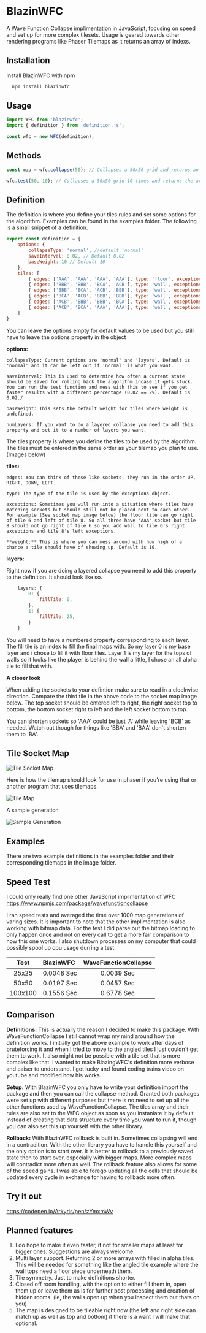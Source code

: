 
# BlazinWFC

A Wave Function Collapse implimentation in JavaScript, focusing on speed and set up for more complex tilesets.
Usage is geared towards other rendering programs like Phaser Tilemaps as it returns an array of indexs.

## Installation

Install BlazinWFC with npm

```bash
  npm install blazinwfc
```
    
## Usage

```javascript
import WFC from 'blazinwfc';
import { definition } from 'definition.js';

const wfc = new WFC(definition);
```

## Methods

```javascript
const map = wfc.collapse(50); // Collapses a 50x50 grid and returns an array of indexs

wfc.test(50, 10); // Collapses a 50x50 grid 10 times and returns the average time in seconds
```

## Definition

The definition is where you define your tiles rules and set some options for the algorithm.
Examples can be found in the examples folder. The following is a small snippet of a definition.

```javascript
export const definition = {
    options: {
        collapseType: 'normal', //default 'normal'
        saveInterval: 0.02, // Default 0.02
        baseWeight: 10 // Default 10
    },
    tiles: [
        { edges: ['AAA', 'AAA', 'AAA', 'AAA'], type: 'floor', exceptions: undefined, weight: 30 },
        { edges: ['BBB', 'BBB', 'BCA', 'ACB'], type: 'wall', exceptions: undefined, weight: 3 },
        { edges: ['BBB', 'BCA', 'ACB', 'BBB'], type: 'wall', exceptions: undefined, weight: 3 },
        { edges: ['BCA', 'ACB', 'BBB', 'BBB'], type: 'wall', exceptions: undefined, weight: 3 },
        { edges: ['ACB', 'BBB', 'BBB', 'BCA'], type: 'wall', exceptions: undefined, weight: 3 },
        { edges: ['ACB', 'BCA', 'AAA', 'AAA'], type: 'wall', exceptions: {down: ['wall'], left: ['wall']}, weight: 5 },
    ]
}
```

You can leave the options empty for default values to be used but you still have to leave the options property in the object

**options:**

    collapseType: Current options are 'normal' and 'layers'. Default is 'normal' and it can be left out if 'normal' is what you want.

    saveInterval: This is used to determine how often a current state should be saved for rolling back the algorithm incase it gets stuck. You can run the test function and mess with this to see if you get faster results with a different percentage (0.02 == 2%). Default is 0.02./

    baseWeight: This sets the default weight for tiles where weight is undefined.

    numLayers: If you want to do a layered collapse you need to add this property and set it to a number of layers you want.

The tiles property is where you define the tiles to be used by the algorithm.
The tiles must be entered in the same order as your tilemap you plan to use. (Images below)

**tiles:**

    edges: You can think of these like sockets, they run in the order UP, RIGHT, DOWN, LEFT.

    type: The type of the tile is used by the exceptions object.

    exceptions: Sometimes you will run into a situation where tiles have matching sockets but should still not be placed next to each other. For example (See socket map image below) the floor tile can go right of tile 6 and left of tile 8. So all three have 'AAA' socket but tile 8 should not go right of tile 6 so you add wall to tile 6's right exceptions and tile 8's left exceptions.

    **weight:** This is where you can mess around with how high of a chance a tile should have of showing up. Default is 10.

**layers:**

Right now if you are doing a layered collapse you need to add this property to the definition. It should look like so.

```javascript
    layers: {
        0: {
            fillTile: 0,
        },
        1: {
            fillTile: 25,
        }
    }
```

You will need to have a numbered property corresponding to each layer. The fill tile is an index to fill the final maps with. So my layer 0 is my base layer and i chose to fill it with floor tiles. Layer 1 is my layer for the tops of walls so it looks like the player is behind the wall a little, I chose an all alpha tile to fill that with.

**A closer look**

When adding the sockets to your defintion make sure to read in a clockwise direction. Compare the third tile in the above code to the socket map image below. The top socket should be entered left to right, the right socket top to bottom, the bottom socket right to left and the left socket bottom to top.

You can shorten sockets so 'AAA' could be just 'A' while leaving 'BCB' as needed. Watch out though for things like 'BBA' and 'BAA' don't shorten them to 'BA'. 

## Tile Socket Map
![Tile Socket Map](images/simplesockets.png)

Here is how the tilemap should look for use in phaser if you're using that or another program that uses tilemaps.

![Tile Map](images/simpletiles.png)

A sample generation

![Sample Generation](images/simplesample.png)


## Examples

There are two example definitions in the examples folder and their corresponding tilemaps in the image folder.

## Speed Test

I could only really find one other JavaScript implimentation of WFC https://www.npmjs.com/package/wavefunctioncollapse

I ran speed tests and averaged the time over 1000 map generations of varing sizes. It is important to note that the other implimentation is also working with bitmap data. For the test I did parse out the bitmap loading to only happen once and not on every call to get a more fair comparison to how this one works. I also shutdown processes on my computer that could possibly spool up cpu usage durring a test.

|Test   |BlazinWFC |WaveFunctionCollapse|
|:-----:|:---------|:------------------:|
|25x25  |0.0048 Sec|0.0039 Sec          |
|50x50  |0.0197 Sec|0.0457 Sec          |
|100x100|0.1556 Sec|0.6778 Sec          |

## Comparison

**Definitions:** This is actually the reason I decided to make this package. With WaveFunctionCollapse I still cannot wrap my mind around how the definition works. I initially got the above example to work after days of bruteforcing it and when I tried to move to the angled tiles I just couldn't get them to work. It also might not be possible with a tile set that is more complex like that. I wanted to make BlazingWFC's definition more verbose and eaiser to understand. I got lucky and found coding trains video on youtube and modified how his works.

**Setup:** With BlazinWFC you only have to write your definition import the package and then you can call the collapse method. Granted both packages were set up with different purposes but there is no need to set up all the other functions used by WaveFunctionCollapse. The tiles array and their rules are also set to the WFC object as soon as you instaniate it by default instead of creating that data structure every time you want to run it, though you can also set this up yourself with the other library.

**Rollback:** With BlazinWFC rollback is built in. Sometimes collapsing will end in a contradition. With the other library you have to handle this yourself and the only option is to start over. It is better to rollback to a previously saved state then to start over, especially with bigger maps. More complex maps will contradict more often as well. The rollback feature also allows for some of the speed gains. I was able to forego updating all the cells that should be updated every cycle in exchange for having to rollback more often. 


## Try it out

https://codepen.io/Arkyris/pen/zYmxmWv

## Planned features
1. I do hope to make it even faster, if not for smaller maps at least for bigger ones. Suggestions are always welcome.
2. Multi layer support. Returning 2 or more arrays with filled in alpha tiles. This will be needed for something like the angled tile example where the wall tops need a floor piece underneath them.
3. Tile symmetry. Just to make definitions shorter.
4. Closed off room handling, with the option to either fill them in, open them up or leave them as is for further post processing and creation of hidden rooms. (ie, the walls open up when you inspect them but thats on you)
5. The map is designed to be tileable right now (the left and right side can match up as well as top and bottom) if there is a want I will make that optional.
